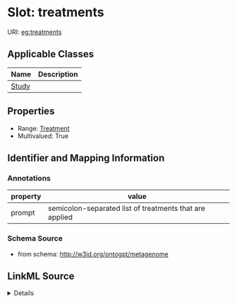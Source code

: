 # Slot: treatments

URI: [eg:treatments](http://w3id.org/ontogpt/environmental-metagenome/treatments)



<!-- no inheritance hierarchy -->




## Applicable Classes

| Name | Description |
| --- | --- |
[Study](Study.md) | 






## Properties

* Range: [Treatment](Treatment.md)
* Multivalued: True








## Identifier and Mapping Information





### Annotations

| property | value |
| --- | --- |
| prompt | semicolon-separated list of treatments that are applied |



### Schema Source


* from schema: http://w3id.org/ontogpt/metagenome




## LinkML Source

<details>
```yaml
name: treatments
annotations:
  prompt:
    tag: prompt
    value: semicolon-separated list of treatments that are applied
from_schema: http://w3id.org/ontogpt/metagenome
rank: 1000
multivalued: true
alias: treatments
owner: Study
domain_of:
- Study
range: Treatment

```
</details>
